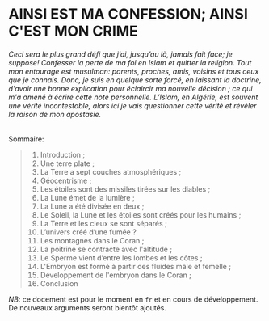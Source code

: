 # AINSI EST MA CONFESSION; AINSI C'EST MON CRIME


###### Ceci sera le plus grand défi que j’ai, jusqu’au là, jamais fait face; je suppose! Confesser la perte de ma foi en Islam et quitter la religion. Tout mon entourage est musulman: parents, proches, amis, voisins et tous ceux que je connais. Donc, je suis en quelque sorte forcé, en laissant la doctrine, d'avoir une bonne explication pour éclaircir ma nouvelle décision ; ce qui m'a amené à écrire cette note personnelle. L’Islam, en Algérie, est souvent une vérité incontestable, alors ici je vais questionner cette vérité et révéler la raison de mon apostasie.

Sommaire:
>  1. Introduction ;
>  1. Une terre plate ;
>  1. La Terre a sept couches atmosphériques ;
>  1. Géocentrisme ;
>  1. Les étoiles sont des missiles tirées sur les diables ;
>  1. La Lune émet de la lumière ;
>  1. La Lune a été divisée en deux ;
>  1. Le Soleil, la Lune et les étoiles sont créés pour les humains ;
>  1. La Terre et les cieux se sont séparés ;
>  1. L’univers créé d’une fumée ?
>  1. Les montagnes dans le Coran ;
>  1. La poitrine se contracte avec l'altitude ;
>  1. Le Sperme vient d’entre les lombes et les côtes ;
>  1. L'Embryon est formé à partir des fluides mâle et femelle ;
>  1. Développement de l'embryon dans le Coran ;
>  1. Conclusion

*NB*: ce docement est pour le moment en `fr` et en cours de développement. De nouveaux arguments seront bientôt ajoutés.
